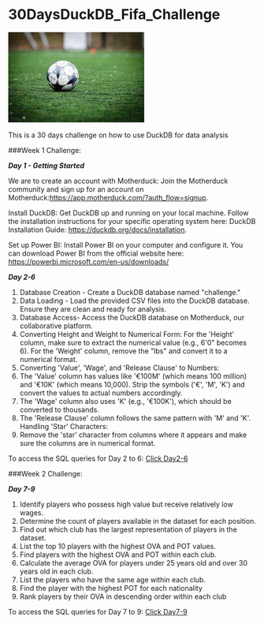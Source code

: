 # 30DaysDuckDB_Fifa_Challenge
![](football.png)

This is a 30 days challenge on how to use DuckDB for data analysis

###Week 1 Challenge:

_**Day 1 - Getting Started**_

We are to create an account with Motherduck: Join the Motherduck community and sign up for an account on Motherduck:https://app.motherduck.com/?auth_flow=signup.

Install DuckDB: Get DuckDB up and running on your local machine. Follow the installation instructions for your specific operating system here: DuckDB Installation Guide: https://duckdb.org/docs/installation.

Set up Power BI: Install Power BI on your computer and configure it. You can download Power BI from the official website here: https://powerbi.microsoft.com/en-us/downloads/

_**Day 2-6**_
1. Database Creation - Create a DuckDB database named "challenge."
2. Data Loading - Load the provided CSV files into the DuckDB database. Ensure they are clean and ready for analysis.
3. Database Access- Access the DuckDB database on Motherduck, our collaborative platform.
4. Converting Height and Weight to Numerical Form:
 For the 'Height' column, make sure to extract the numerical value (e.g., 6'0" becomes 6).
 For the 'Weight' column, remove the "lbs" and convert it to a numerical format.
5. Converting 'Value', 'Wage', and 'Release Clause' to Numbers:
6. The 'Value' column has values like '€100M' (which means 100 million) and '€10K' (which means 10,000). Strip the symbols ('€', 'M', 'K') and convert the values to actual numbers accordingly.
7. The 'Wage' column also uses 'K' (e.g., '€100K'), which should be converted to thousands.
8. The 'Release Clause' column follows the same pattern with 'M' and 'K'.
Handling 'Star' Characters:
9. Remove the 'star' character from columns where it appears and make sure the columns are in numerical format.
    
To access the SQL queries for Day 2 to 6: [Click Day2-6](https://github.com/Ajiolab1/30DaysDuckDB_Fifa_Challenge/blob/main/Day%202-6.sql)

###Week 2 Challenge:

_**Day 7-9**_
1. Identify players who possess high value but receive relatively low wages.
2. Determine the count of players available in the dataset for each position.
3. Find out which club has the largest representation of players in the dataset.
4. List the top 10 players with the highest OVA and POT values.
5. Find players with the highest OVA and POT within each club.
6. Calculate the average OVA for players under 25 years old and over 30 years old in each club.
7. List the players who have the same age within each club.
8. Find the player with the highest POT for each nationality
9. Rank players by their OVA in descending order within each club
    
To access the SQL queries for Day 7 to 9: [Click Day7-9](https://github.com/Ajiolab1/30DaysDuckDB_Fifa_Challenge/blob/main/Day%207-9.sql)



